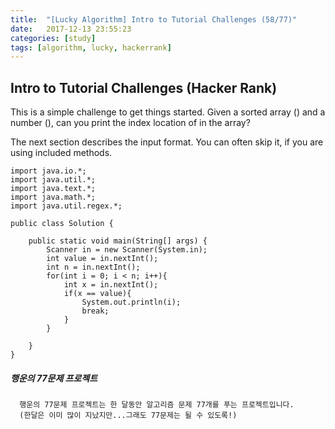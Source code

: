 ```yaml
---
title:  "[Lucky Algorithm] Intro to Tutorial Challenges (58/77)"
date:   2017-12-13 23:55:23
categories: [study]
tags: [algorithm, lucky, hackerrank]
---
```

## Intro to Tutorial Challenges (Hacker Rank)
This is a simple challenge to get things started. Given a sorted array () and a number (), can you print the index location of  in the array?

The next section describes the input format. You can often skip it, if you are using included methods.


```
import java.io.*;
import java.util.*;
import java.text.*;
import java.math.*;
import java.util.regex.*;

public class Solution {

    public static void main(String[] args) {
        Scanner in = new Scanner(System.in);
        int value = in.nextInt();
        int n = in.nextInt();
        for(int i = 0; i < n; i++){
            int x = in.nextInt();
            if(x == value){
                System.out.println(i);
                break;
            }
        }

    }
}
```

##### 행운의 77문제 프로젝트
```
  행운의 77문제 프로젝트는 한 달동안 알고리즘 문제 77개를 푸는 프로젝트입니다.
  (한달은 이미 많이 지났지만...그래도 77문제는 될 수 있도록!)
```
